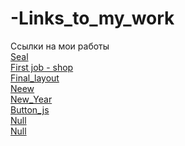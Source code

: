 # -Links_to_my_work
 Ссылки на мои работы
 <br>
 <a href="https://metla07.github.io/seal.githab.io/">Seal<a>
 <br>
 <a href="https://metla07.github.io/">First job - shop<a>
 <br>
 <a href="https://metla07.github.io/Final_layout/">Final_layout<a>
 <br>
 <a href="https://metla07.github.io/neew/">Neew<a>
 <br>
 <a href="https://metla07.github.io/New_Year/">New_Year<a>
 <br>
 <a href=" https://metla07.github.io/button_js/">Button_js<a>
 <br>
 <a href="#">Null<a>
 <br>
 <a href="#">Null<a>
 
